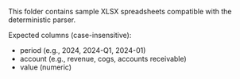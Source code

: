 This folder contains sample XLSX spreadsheets compatible with the deterministic parser.

Expected columns (case-insensitive):
- period (e.g., 2024, 2024-Q1, 2024-01)
- account (e.g., revenue, cogs, accounts receivable)
- value (numeric)


